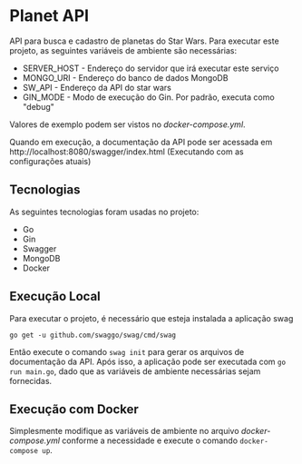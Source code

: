 # Planet API

API para busca e cadastro de planetas do Star Wars. Para executar este projeto, as seguintes variáveis de ambiente são necessárias:

- SERVER_HOST - Endereço do servidor que irá executar este serviço
- MONGO_URI - Endereço do banco de dados MongoDB
- SW_API - Endereço da API do star wars
- GIN_MODE - Modo de execução do Gin. Por padrão, executa como "debug"

Valores de exemplo podem ser vistos no _docker-compose.yml_.

Quando em execução, a documentação da API pode ser acessada em http://localhost:8080/swagger/index.html (Executando com as configurações atuais)

## Tecnologias

As seguintes tecnologias foram usadas no projeto:

- Go
- Gin
- Swagger
- MongoDB
- Docker

## Execução Local

Para executar o projeto, é necessário que esteja instalada a aplicação swag

`go get -u github.com/swaggo/swag/cmd/swag`

Então execute o comando `swag init` para gerar os arquivos de documentação da API. Após isso, a aplicação pode ser executada com `go run main.go`, dado que as variáveis de ambiente necessárias sejam fornecidas.

## Execução com Docker

Simplesmente modifique as variáveis de ambiente no arquivo _docker-compose.yml_ conforme a necessidade e execute o comando `docker-compose up`.
